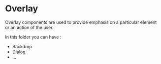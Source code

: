 # Overlay

Overlay components are used to provide emphasis on a particular element or an action of the user.

In this folder you can have :

-   Backdrop
-   Dialog
-   ...
